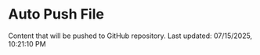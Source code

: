# Auto Push File

Content that will be pushed to GitHub repository.
Last updated: 07/15/2025, 10:21:10 PM